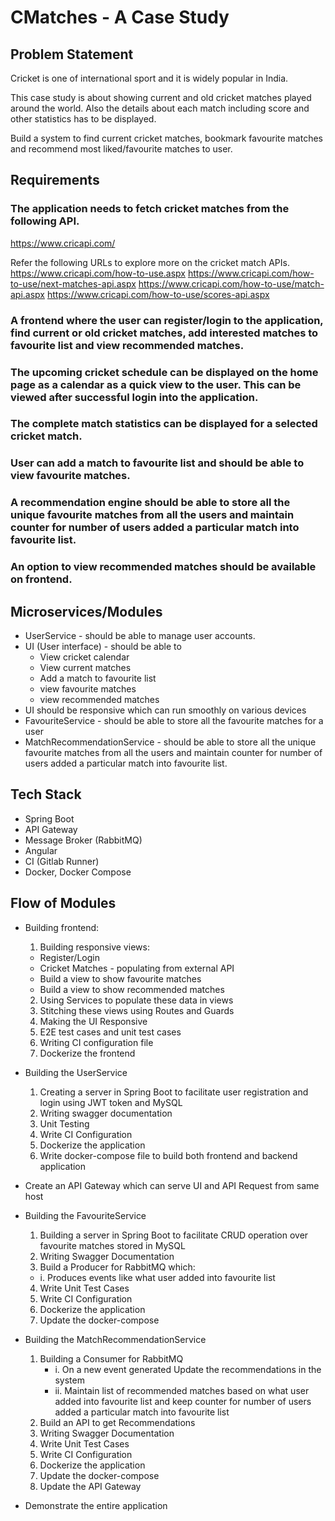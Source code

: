 # CMatches - A Case Study

## Problem Statement

Cricket is one of international sport and it is widely popular in India.
 
This case study is about showing current and old cricket matches played around the world. Also the details about each match including score and other statistics has to be displayed.

Build a system to find current cricket matches, bookmark favourite matches and recommend most liked/favourite matches to user.

## Requirements

### The application needs to fetch cricket matches from the following API.
https://www.cricapi.com/

Refer the following URLs to explore more on the cricket match APIs.
https://www.cricapi.com/how-to-use.aspx
https://www.cricapi.com/how-to-use/next-matches-api.aspx
https://www.cricapi.com/how-to-use/match-api.aspx
https://www.cricapi.com/how-to-use/scores-api.aspx

### A frontend where the user can register/login to the application, find current or old cricket matches, add interested matches to favourite list and view recommended matches.
### The upcoming cricket schedule can be displayed on the home page as a calendar as a quick view to the user. This can be viewed after successful login into the application.
### The complete match statistics can be displayed for a selected cricket match.
### User can add a match to favourite list and should be able to view favourite matches.
### A recommendation engine should be able to store all the unique favourite matches from all the users and maintain counter for number of users added a particular match into favourite list. 
### An option to view recommended matches should be available on frontend. 

## Microservices/Modules

- UserService - should be able to manage user accounts.
- UI (User interface) -  should be able to
    - View cricket calendar
    - View current matches
    - Add a match to favourite list
    - view favourite matches
    - view recommended matches
- UI should be responsive which can run smoothly on various devices 
- FavouriteService - should be able to store all the favourite matches for a user
- MatchRecommendationService - should be able to store all the unique favourite matches from all the users and maintain counter for number of users added a particular match into favourite list.

## Tech Stack

- Spring Boot
- API Gateway
- Message Broker (RabbitMQ)
- Angular
- CI (Gitlab Runner)
- Docker, Docker Compose

## Flow of Modules

- Building frontend:
  1. Building responsive views:
    - Register/Login
    - Cricket Matches - populating from external API
    - Build a view to show favourite matches
    - Build a view to show recommended matches
  2. Using Services to populate these data in views
  3. Stitching these views using Routes and Guards
  4. Making the UI Responsive
  5. E2E test cases and unit test cases
  6. Writing CI configuration file
  7. Dockerize the frontend

- Building the UserService
  1. Creating a server in Spring Boot to facilitate user registration and login using JWT token and MySQL
  2. Writing swagger documentation
  3. Unit Testing
  4. Write CI Configuration
  5. Dockerize the application
  6. Write docker-compose file to build both frontend and backend application

- Create an API Gateway which can serve UI and API Request from same host

- Building the FavouriteService
  1. Building a server in Spring Boot to facilitate CRUD operation over favourite matches stored in MySQL
  2. Writing Swagger Documentation
  3. Build a Producer for RabbitMQ which:
    - i. Produces events like what user added into favourite list
  4. Write Unit Test Cases
  5. Write CI Configuration
  6. Dockerize the application
  7. Update the docker-compose

- Building the MatchRecommendationService
  1. Building a Consumer for RabbitMQ
     - i. On a new event generated Update the recommendations in the system
     - ii. Maintain list of recommended matches based on what user added into favourite list and keep counter for number of users added a particular match into favourite list
  2. Build an API to get Recommendations
  3. Writing Swagger Documentation
  4. Write Unit Test Cases
  5. Write CI Configuration
  6. Dockerize the application
  7. Update the docker-compose
  8. Update the API Gateway

- Demonstrate the entire application